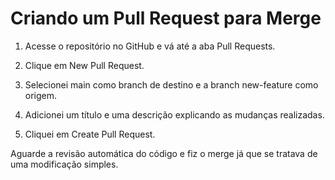 
# Criando um Pull Request para Merge

1. Acesse o repositório no GitHub e vá até a aba Pull Requests.

2. Clique em New Pull Request.

3. Selecionei main como branch de destino e a branch new-feature como origem.

4. Adicionei um título e uma descrição explicando as mudanças realizadas.

5. Cliquei em Create Pull Request.

Aguarde a revisão automática do código e fiz o merge já que se tratava de uma modificação simples.

